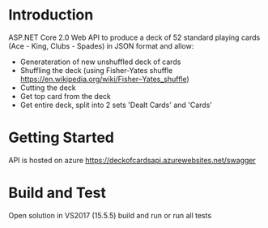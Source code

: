 # Introduction 
ASP.NET Core 2.0 Web API to produce a deck of 52 standard playing cards (Ace - King, Clubs - Spades) in JSON format and allow:
- Generateration of new unshuffled deck of cards
- Shuffling the deck (using Fisher-Yates shuffle https://en.wikipedia.org/wiki/Fisher–Yates_shuffle)
- Cutting the deck
- Get top card from the deck
- Get entire deck, split into 2 sets 'Dealt Cards' and 'Cards'

# Getting Started
API is hosted on azure https://deckofcardsapi.azurewebsites.net/swagger

# Build and Test
Open solution in VS2017 (15.5.5) build and run or run all tests

